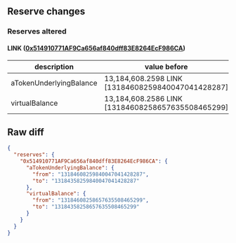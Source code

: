 ## Reserve changes

### Reserves altered

#### LINK ([0x514910771AF9Ca656af840dff83E8264EcF986CA](https://etherscan.io/address/0x514910771AF9Ca656af840dff83E8264EcF986CA))

| description | value before | value after |
| --- | --- | --- |
| aTokenUnderlyingBalance | 13,184,608.2598 LINK [13184608259840047041428287] | 13,184,358.2598 LINK [13184358259840047041428287] |
| virtualBalance | 13,184,608.2586 LINK [13184608258657635508465299] | 13,184,358.2586 LINK [13184358258657635508465299] |


## Raw diff

```json
{
  "reserves": {
    "0x514910771AF9Ca656af840dff83E8264EcF986CA": {
      "aTokenUnderlyingBalance": {
        "from": "13184608259840047041428287",
        "to": "13184358259840047041428287"
      },
      "virtualBalance": {
        "from": "13184608258657635508465299",
        "to": "13184358258657635508465299"
      }
    }
  }
}
```